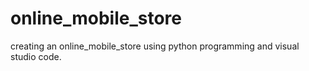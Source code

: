 # online_mobile_store
creating an online_mobile_store using python programming and visual studio code.
